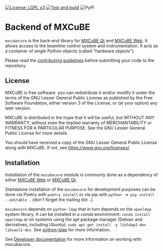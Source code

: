 [![License: LGPL v3](https://img.shields.io/badge/License-LGPL%20v3-blue.svg)](https://www.gnu.org/licenses/lgpl-3.0)
[![Test and build](https://github.com/mxcube/mxcubecore/actions/workflows/tests.yml/badge.svg)](https://github.com/mxcube/mxcubecore/actions/workflows/tests.yml)
![PyPI](https://img.shields.io/pypi/v/mxcubecore)


# Backend of MXCuBE

`mxcubecore` is the back-end library for
[MXCuBE Qt](https://github.com/mxcube/mxcubeqt/)
and [MXCuBE Web](https://github.com/mxcube/mxcubeweb/).
It allows access to the beamline control system and instrumentation.
It acts as a container of single Python objects (called "hardware objects").

Please read the
[contributing guidelines](https://mxcubecore.readthedocs.io/en/stable/dev/contributing.html)
before submitting your code to the repository.

## License

MXCuBE is free software: you can redistribute it and/or modify
it under the terms of the GNU Lesser General Public License as published by
the Free Software Foundation, either version 3 of the License, or
(at your option) any later version.

MXCuBE is distributed in the hope that it will be useful,
but WITHOUT ANY WARRANTY; without even the implied warranty of
MERCHANTABILITY or FITNESS FOR A PARTICULAR PURPOSE.  See the
GNU Lesser General Public License for more details.

You should have received a copy of the GNU Lesser General Public License
along with MXCuBE. If not, see <https://www.gnu.org/licenses/>.


## Installation

Installation of the `mxcubecore` module is commonly done as a dependency of either
[MXCuBE Web](https://github.com/mxcube/mxcubeweb/)
or [MXCuBE Qt](https://github.com/mxcube/mxcubeqt/).

Standalone installation of the `mxcubecore` for development purposes can be done
via Poetry with `poetry install`
or via pip with `python -m pip install --editable .` (don't forget the trailing dot `.`).

`mxcubecore` depends on `python-ldap` that in turn depends on the `openldap` system library.
It can be installed in a conda environment: `conda install openldap`
or on systems using the apt package manager (Debian and derivatives, including Ubuntu):
`sudo apt-get install -y libldap2-dev libsasl2-dev`.
See [python-ldap](https://www.python-ldap.org/en/python-ldap-3.4.3/installing.html#debian)
for more information.

See [Developer documentation](https://mxcubecore.readthedocs.io/)
for more information on working with mxcubecore.

